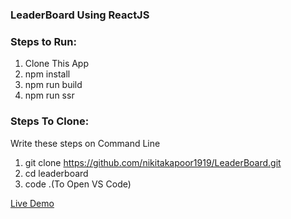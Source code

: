 ### LeaderBoard Using ReactJS

### Steps to Run:
1. Clone This App
2. npm install
3. npm run build
4. npm run ssr

### Steps To Clone:
Write these steps on Command Line
1. git clone https://github.com/nikitakapoor1919/LeaderBoard.git
2. cd leaderboard
3. code .(To Open VS Code)

<a href='https://leaderboardreact.netlify.app/'>Live Demo</a>
